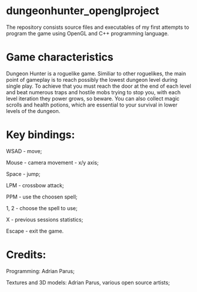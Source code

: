 # dungeonhunter_openglproject
The repository consists source files and executables of my first attempts to program the game using OpenGL and C++ programming language.

# Game characteristics
 
Dungeon Hunter is a roguelike game. Similiar to other roguelikes, the main point of gameplay is to reach possibly the lowest dungeon level during single play. To achieve that you must reach the door at the end of each level and beat numerous traps and hostile mobs trying to stop you, with each level iteration they power grows, so beware. You can also collect magic scrolls and health potions, which are essential to your survival in lower levels of the dungeon.

# Key bindings:

WSAD - move;

Mouse - camera movement - x/y axis;

Space - jump;

LPM - crossbow attack;

PPM - use the choosen spell;

1, 2 - choose the spell to use;

X - previous sessions statistics; 

Escape - exit the game.

# Credits:

Programming: Adrian Parus;

Textures and 3D models: Adrian Parus, various open source artists;


